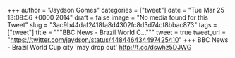 
+++
author = "Jaydson Gomes"
categories = ["tweet"]
date = "Tue Mar 25 13:08:56 +0000 2014"
draft = false
image = "No media found for this Tweet"
slug = "3ac9b44daf2418fa8d4302fc8d3d74cf8bbac873"
tags = ["tweet"]
title = """BBC News - Brazil World C..."""
tweet = true
tweet_url = "https://twitter.com/jaydson/status/448446434497425410"
+++
BBC News - Brazil World Cup city 'may drop out' http://t.co/dswhz5DJWG
